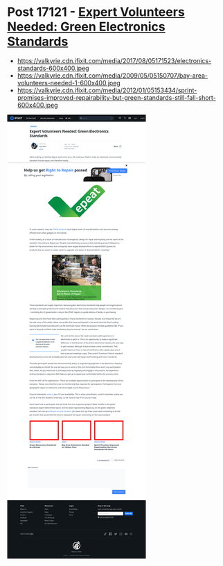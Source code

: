 # Post 17121 - [Expert Volunteers Needed: Green Electronics Standards](https://www.ifixit.com/News/17121/expert-volunteers-needed-green-electronics-standards)

- https://valkyrie.cdn.ifixit.com/media/2017/08/05171523/electronics-standards-600x400.jpeg
- https://valkyrie.cdn.ifixit.com/media/2009/05/05150707/bay-area-volunteers-needed-1-600x400.jpeg
- https://valkyrie.cdn.ifixit.com/media/2012/01/05153434/sprint-promises-improved-repairability-but-green-standards-still-fall-short-600x400.jpeg

![screencap](screenshots/99ccb5d6-c46b-4251-afae-cb549c718aea.png)
